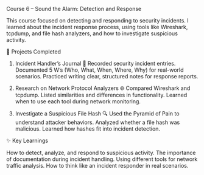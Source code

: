Course 6 – Sound the Alarm: Detection and Response 

This course focused on detecting and responding to security incidents. I learned about the incident response process, using tools like Wireshark, tcpdump, and file hash analyzers, and how to investigate suspicious activity.

📂 Projects Completed
1. Incident Handler’s Journal 📓
Recorded security incident entries.
Documented 5 W’s (Who, What, When, Where, Why) for real-world scenarios.
Practiced writing clear, structured notes for response reports.

2. Research on Network Protocol Analyzers 🌐
Compared Wireshark and tcpdump.
Listed similarities and differences in functionality.
Learned when to use each tool during network monitoring.

3. Investigate a Suspicious File Hash 🔍
Used the Pyramid of Pain to understand attacker behaviors.
Analyzed whether a file hash was malicious.
Learned how hashes fit into incident detection.

✨ Key Learnings

How to detect, analyze, and respond to suspicious activity.
The importance of documentation during incident handling.
Using different tools for network traffic analysis.
How to think like an incident responder in real scenarios.